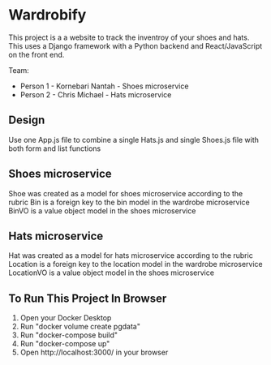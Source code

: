 # Wardrobify

This project is a a website to track the inventroy of your shoes and hats.
This uses a Django framework with a Python backend and React/JavaScript on the front end.



Team:

* Person 1 - Kornebari Nantah - Shoes microservice
* Person 2 - Chris Michael - Hats microservice

## Design

Use one App.js file to combine a single Hats.js and single Shoes.js file with both form and list functions

## Shoes microservice

Shoe was created as a model for shoes microservice according to the rubric
Bin is a foreign key to the bin model in the wardrobe microservice
BinVO is a value object model in the shoes microservice

## Hats microservice

Hat was created as a model for hats microservice according to the rubric
Location is a foreign key to the location model in the wardrobe microservice
LocationVO is a value object model in the shoes microservice

## To Run This Project In Browser
1. Open your Docker Desktop
2. Run "docker volume create pgdata"
3. Run "docker-compose build"
4. Run "docker-compose up"
5. Open http://localhost:3000/ in your browser
